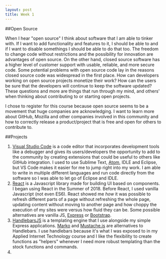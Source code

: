 ```yaml
---
layout: post
title: Week 1
---
```


##Open Source

When I hear "open source" I think about software that I am able to tinker with. If I want to add functionality and features to it, I should be able to and if I want to disable somethings I should be able to do that too. The freedom to change code without restrictions and the possibility for innovation are advantages of open source. On the other hand, closed source software has a higher level of customer support with usable, reliable, and more secure code. Some potential problems with open source code lay in the reasons closed source code was widespread in the first place. How can developers working on open source projects monetize their work? How can the users be sure that the developers will continue to keep the software updated? These questions and more are things that run through my mind, and others' when thinking about contributing to or starting open projects. 

I chose to register for this course because open source seems to be a movement that huge companies are acknowledging. I want to learn more about GitHub, Mozilla and other companies involved in this community and how to correctly release a product/project that is free and open for others to contribute to.

##Projects

1. [Visual Studio Code](https://github.com/Microsoft/vscode) is a code editor that incorporates development tools like a debugger and gives its users/developers the opportunity to add to the community by creating extensions that could be useful to others like GitHub integration. I used to use Sublime Text, [Atom](https://github.com/atom/atom), IDLE and Eclipse, but VS Code makes it easier for me to jump right into my work. I am able to write in multiple different languages and run code directly from the software so I was able to let go of Eclipse and IDLE.
2. [React](https://github.com/facebook/react) is a Javascript library made for building UI based on components. I began using React in the Summer of 2018. Before React, I used vanilla Javascript (not even ES6). React showed me _how_ it was possible to refresh different parts of a page without refreshing the whole page, updating content without moving to another page and how choppy the execution of my sites were versus how fluid they can be. Some possible alternatives are vanilla JS, [Express](https://github.com/expressjs/express) or [Bootstrap](https://github.com/twbs/bootstrap).
3. [HandlebarsJS](https://github.com/wycats/handlebars.js) is a templating engine that I use alongside my simple Express applications. [Marko](https://github.com/marko-js/marko) and [Mustache.js](https://github.com/janl/mustache.js) are alternatives to Handlebars. I use handlebars because it's what I was exposed to in my Applied Internet Technology course and I like the flexibility to create functions as "helpers" whenever I need more robust templating than the stock functions and commands.
4. 